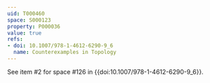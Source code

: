 ```yaml
---
uid: T000460
space: S000123
property: P000036
value: true
refs:
- doi: 10.1007/978-1-4612-6290-9_6
  name: Counterexamples in Topology
---
```


See item #2 for space #126 in {{doi:10.1007/978-1-4612-6290-9_6}}.
